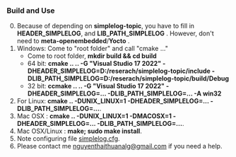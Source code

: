 ### Build and Use
0. Because of depending on **simplelog-topic**, you have to fill in **HEADER_SIMPLELOG**, and **LIB_PATH_SIMPLELOG** . However, don't need to **meta-openembedded**/**Yocto** .
1. Windows: Come to "root folder" and call "cmake ..."
	- Come to root folder, **mkdir build && cd build**
	- 64 bit: **cmake .. .. -G "Visual Studio 17 2022" -DHEADER_SIMPLELOG=D:/reserach/simplelog-topic/include -DLIB_PATH_SIMPLELOG=D:/reserach/simplelog-topic/build/Debug**
	- 32 bit: **ccmake .. .. -G "Visual Studio 17 2022" -DHEADER_SIMPLELOG=... -DLIB_PATH_SIMPLELOG=... -A win32**
2. For Linux: **cmake .. -DUNIX_LINUX=1 -DHEADER_SIMPLELOG=... -DLIB_PATH_SIMPLELOG=...**.
3. Mac OSX : **cmake .. -DUNIX_LINUX=1 -DMACOSX=1 -DHEADER_SIMPLELOG=... -DLIB_PATH_SIMPLELOG=...**.
4. Mac OSX/Linux : **make; sudo make install**.
5. Note configuring file [simplelog.cfg](https://github.com/thuanalg/libserialmodule/blob/main/src/simplelog.cfg).  
6. Please contact me <nguyenthaithuanalg@gmail.com> if you need a help.  
